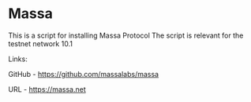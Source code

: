 # Massa
This is a script for installing Massa Protocol
The script is relevant for the testnet network 10.1

Links:

GitHub - https://github.com/massalabs/massa

URL - https://massa.net
